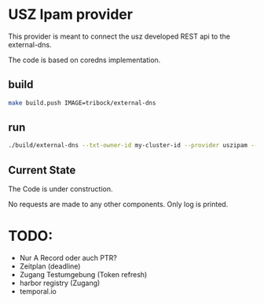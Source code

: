 # USZ Ipam provider

This provider is meant to connect the usz developed REST api to the external-dns.

The code is based on coredns implementation.

## build

```bash
make build.push IMAGE=tribock/external-dns
```

## run

```bash
./build/external-dns --txt-owner-id my-cluster-id --provider uszipam --source service --once --dry-run --log-level debug
```


## Current State

The Code is under construction.

No requests are made to any other components.
Only log is printed.

# TODO:

- Nur A Record oder auch PTR?
- Zeitplan (deadline)
- Zugang Testumgebung (Token refresh)
- harbor registry (Zugang)
- temporal.io